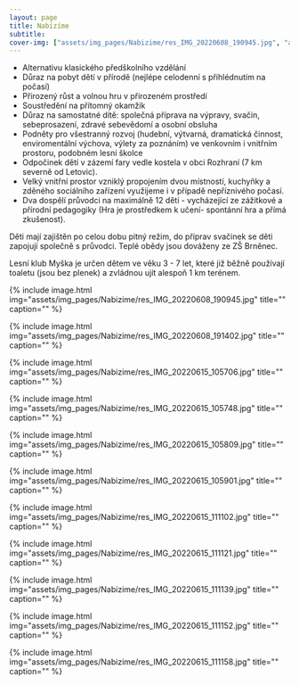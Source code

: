 ```yaml
---
layout: page 
title: Nabízíme
subtitle: 
cover-img: ["assets/img_pages/Nabizime/res_IMG_20220608_190945.jpg", "assets/img_pages/Nabizime/res_IMG_20220615_105901.jpg", "assets/img_pages/Nabizime/res_IMG_20220615_105901.jpg", "assets/img_pages/Nabizime/res_IMG_20220615_111102.jpg"]
---
```


- Alternativu klasického předškolního vzdělání 
- Důraz na pobyt dětí v přírodě (nejlépe celodenní s přihlédnutím na počasí)
- Přirozený růst a volnou hru v přirozeném prostředí 
- Soustředění na přítomný okamžik 
- Důraz na samostatné dítě: společná příprava na výpravy, svačin, sebeprosazení, zdravé sebevědomí a osobní obsluha
- Podněty pro všestranný rozvoj (hudební, výtvarná, dramatická činnost, enviromentální výchova, výlety za poznáním) ve venkovním i vnitřním prostoru, podobném lesní školce 
- Odpočinek dětí v zázemí fary vedle kostela v obci Rozhraní (7 km severně od Letovic). 
- Velký vnitřní prostor vzniklý propojením dvou místností, kuchyňky a zděného sociálního zařízení využijeme i v případě nepříznivého počasí.
- Dva dospělí průvodci na maximálně 12 dětí - vycházející ze zážitkové a přírodní pedagogiky (Hra je prostředkem k učení- spontánní hra a přímá zkušenost).



Děti mají zajištěn po celou dobu pitný režim, do příprav svačinek se děti zapojují společně s průvodci. Teplé obědy jsou dováženy ze ZŠ Brněnec.

Lesní klub Myška je určen dětem ve věku 3 -  7 let, které již běžně používají toaletu (jsou bez plenek) a zvládnou ujít alespoň 1 km terénem. 


{% include image.html
            img="assets/img_pages/Nabizime/res_IMG_20220608_190945.jpg"
            title=""
            caption="" 
            %}

{% include image.html
            img="assets/img_pages/Nabizime/res_IMG_20220608_191402.jpg"
            title=""
            caption="" 
            %}

{% include image.html
            img="assets/img_pages/Nabizime/res_IMG_20220615_105706.jpg"
            title=""
            caption="" 
            %}

{% include image.html
            img="assets/img_pages/Nabizime/res_IMG_20220615_105748.jpg"
            title=""
            caption="" 
            %}
            
{% include image.html
            img="assets/img_pages/Nabizime/res_IMG_20220615_105809.jpg"
            title=""
            caption="" 
            %}
            
{% include image.html
            img="assets/img_pages/Nabizime/res_IMG_20220615_105901.jpg"
            title=""
            caption="" 
            %}
            
{% include image.html
            img="assets/img_pages/Nabizime/res_IMG_20220615_111102.jpg"
            title=""
            caption="" 
            %}
            
{% include image.html
            img="assets/img_pages/Nabizime/res_IMG_20220615_111121.jpg"
            title=""
            caption="" 
            %}
            
{% include image.html
            img="assets/img_pages/Nabizime/res_IMG_20220615_111139.jpg"
            title=""
            caption="" 
            %}
            
{% include image.html
            img="assets/img_pages/Nabizime/res_IMG_20220615_111152.jpg"
            title=""
            caption="" 
            %}
            
{% include image.html
            img="assets/img_pages/Nabizime/res_IMG_20220615_111158.jpg"
            title=""
            caption="" 
            %}

